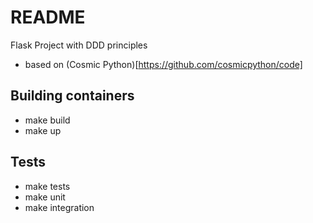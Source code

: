 # README
Flask Project with DDD principles
- based on (Cosmic Python)[https://github.com/cosmicpython/code]

## Building containers
- make build
- make up

## Tests
- make tests
- make unit
- make integration
